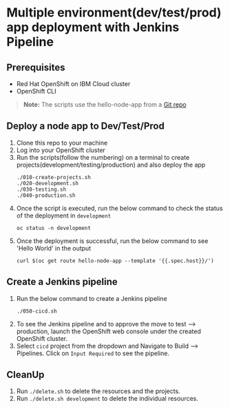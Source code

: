 # Multiple environment(dev/test/prod) app deployment with Jenkins Pipeline

## Prerequisites

- Red Hat OpenShift on IBM Cloud cluster
- OpenShift CLI

> **Note:** The scripts use the hello-node-app from a [Git repo](https://github.com/IBM-Cloud/hello-node-app)

## Deploy a node app to Dev/Test/Prod

1. Clone this repo to your machine
2. Log into your OpenShift cluster
3. Run the scripts(follow the numbering) on a terminal to create projects(development/testing/production) and also deploy the app
   ```
   ./010-create-projects.sh
   ./020-development.sh
   ./030-testing.sh
   ./040-production.sh
   ```
4. Once the script is executed, run the below command to check the status of the deployment in `development`
    ```
    oc status -n development
    ```
5. Once the deployment is successful, run the below command to see 'Hello World' in the output
    ```
    curl $(oc get route hello-node-app --template '{{.spec.host}}/')
    ```
## Create a Jenkins pipeline

1. Run the below command to create a Jenkins pipeline
   ```
   ./050-cicd.sh
   ```
2. To see the Jenkins pipeline and to approve the move to test --> production, launch the OpenShift web console under the created OpenShift cluster.
3. Select `cicd` project from the dropdown and Navigate to Build --> Pipelines. Click on `Input Required` to see the pipeline.

## CleanUp

1. Run `./delete.sh` to delete the resources and the projects.
2. Run `./delete.sh development` to delete the individual resources.
